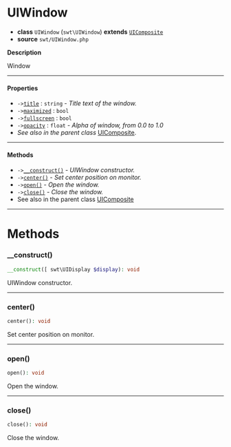 # UIWindow

- **class** `UIWindow` (`swt\UIWindow`) **extends** [`UIComposite`](https://github.com/jphp-compiler/jphp-swt-ext/blob/master/jphp-swt-ext/api-docs/classes/swt/UIComposite.md)
- **source** `swt/UIWindow.php`

**Description**

Window

---

#### Properties

- `->`[`title`](#prop-title) : `string` - _Title text of the window._
- `->`[`maximized`](#prop-maximized) : `bool`
- `->`[`fullscreen`](#prop-fullscreen) : `bool`
- `->`[`opacity`](#prop-opacity) : `float` - _Alpha of window, from 0.0 to 1.0_
- *See also in the parent class* [UIComposite](https://github.com/jphp-compiler/jphp-swt-ext/blob/master/jphp-swt-ext/api-docs/classes/swt/UIComposite.md).

---

#### Methods

- `->`[`__construct()`](#method-__construct) - _UIWindow constructor._
- `->`[`center()`](#method-center) - _Set center position on monitor._
- `->`[`open()`](#method-open) - _Open the window._
- `->`[`close()`](#method-close) - _Close the window._
- See also in the parent class [UIComposite](https://github.com/jphp-compiler/jphp-swt-ext/blob/master/jphp-swt-ext/api-docs/classes/swt/UIComposite.md)

---
# Methods

<a name="method-__construct"></a>

### __construct()
```php
__construct([ swt\UIDisplay $display): void
```
UIWindow constructor.

---

<a name="method-center"></a>

### center()
```php
center(): void
```
Set center position on monitor.

---

<a name="method-open"></a>

### open()
```php
open(): void
```
Open the window.

---

<a name="method-close"></a>

### close()
```php
close(): void
```
Close the window.